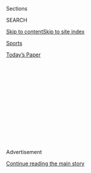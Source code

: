 <div id="app">

<div>

<div>

<div>

<div class="NYTAppHideMasthead css-1q2w90k e1suatyy0">

<div class="section css-ui9rw0 e1suatyy2">

<div class="css-eph4ug er09x8g0">

<div class="css-6n7j50">

</div>

<span class="css-1dv1kvn">Sections</span>

<div class="css-10488qs">

<span class="css-1dv1kvn">SEARCH</span>

</div>

[Skip to content](#site-content)[Skip to site
index](#site-index)

</div>

<div id="masthead-section-label" class="css-1wr3we4 eaxe0e00">

[Sports](https://www.nytimes3xbfgragh.onion/section/sports)

</div>

<div class="css-10698na e1huz5gh0">

</div>

</div>

<div id="masthead-bar-one" class="section hasLinks css-15hmgas e1csuq9d3">

<div class="css-uqyvli e1csuq9d0">

</div>

<div class="css-1uqjmks e1csuq9d1">

</div>

<div class="css-9e9ivx">

[](https://myaccount.nytimes3xbfgragh.onion/auth/login?response_type=cookie&client_id=vi)

</div>

<div class="css-1bvtpon e1csuq9d2">

[Today’s
Paper](https://www.nytimes3xbfgragh.onion/section/todayspaper)

</div>

</div>

</div>

</div>

<div data-aria-hidden="false">

<div id="site-content" data-role="main">

<div>

<div class="css-1aor85t" style="opacity:0.000000001;z-index:-1;visibility:hidden">

<div class="css-1hqnpie">

<div class="css-epjblv">

<span class="css-17xtcya">[Sports](/section/sports)</span><span class="css-x15j1o">|</span><span class="css-fwqvlz">Eliud
Kipchoge Breaks Two-Hour Marathon
Barrier</span>

</div>

<div class="css-k008qs">

<div class="css-1iwv8en">

<span class="css-18z7m18"></span>

<div>

</div>

</div>

<span class="css-1n6z4y">https://nyti.ms/2MyCx7p</span>

<div class="css-1705lsu">

<div class="css-4xjgmj">

<div class="css-4skfbu" data-role="toolbar" data-aria-label="Social Media Share buttons, Save button, and Comments Panel with current comment count" data-testid="share-tools">

  - 
  - 
  - 
  - 
    
    <div class="css-6n7j50">
    
    </div>

  - 

</div>

</div>

</div>

</div>

</div>

</div>

<div class="css-13pd83m">

</div>

<div id="top-wrapper" class="css-1sy8kpn">

<div id="top-slug" class="css-l9onyx">

Advertisement

</div>

[Continue reading the main
story](#after-top)

<div class="ad top-wrapper" style="text-align:center;height:100%;display:block;min-height:250px">

<div id="top" class="place-ad" data-position="top" data-size-key="top">

</div>

</div>

<div id="after-top">

</div>

</div>

<div>

<div id="sponsor-wrapper" class="css-1hyfx7x">

<div id="sponsor-slug" class="css-19vbshk">

Supported by

</div>

[Continue reading the main
story](#after-sponsor)

<div id="sponsor" class="ad sponsor-wrapper" style="text-align:center;height:100%;display:block">

</div>

<div id="after-sponsor">

</div>

</div>

<div class="css-186x18t">

</div>

<div class="css-1vkm6nb ehdk2mb0">

# Eliud Kipchoge Breaks Two-Hour Marathon Barrier

</div>

In Vienna, the Kenyan achieved a milestone once believed to be
unattainable. But his time, 1:59:40, will not be recognized as a world
record.

<div class="css-79elbk" data-testid="photoviewer-wrapper">

<div class="css-z3e15g" data-testid="photoviewer-wrapper-hidden">

</div>

<div class="css-1a48zt4 ehw59r15" data-testid="photoviewer-children">

![<span class="css-16f3y1r e13ogyst0" data-aria-hidden="true">Wearing a
controversial Nike shoe, Eliud Kipchoge, the marathon world-record
holder, broke the event’s two-hour barrier last
weekend.</span><span class="css-cnj6d5 e1z0qqy90" itemprop="copyrightHolder"><span class="css-1ly73wi e1tej78p0">Credit...</span><span><span>Leonhard
Foeger/Reuters</span></span></span>](https://static01.graylady3jvrrxbe.onion/images/2019/10/20/world/18running-print/12marathon-sub-articleLarge.jpg?quality=75&auto=webp&disable=upscale)

</div>

</div>

<div class="css-18e8msd">

<div class="css-vp77d3 epjyd6m0">

<div class="css-1baulvz">

By [<span class="css-1baulvz last-byline" itemprop="name">Andrew
Keh</span>](https://www.nytimes3xbfgragh.onion/by/andrew-keh)

</div>

</div>

  - 
    
    <div class="css-ld3wwf e16638kd2">
    
    Published Oct. 12, 2019Updated Oct. 14,
    2019
    
    </div>

  - 
    
    <div class="css-4xjgmj">
    
    <div class="css-pvvomx" data-role="toolbar" data-aria-label="Social Media Share buttons, Save button, and Comments Panel with current comment count" data-testid="share-tools">
    
      - 
      - 
      - 
      - 
        
        <div class="css-6n7j50">
        
        </div>
    
      - 
    
    </div>
    
    </div>

</div>

</div>

<div class="section meteredContent css-1r7ky0e" name="articleBody" itemprop="articleBody">

<div class="css-1fanzo5 StoryBodyCompanionColumn">

<div class="css-53u6y8">

VIENNA — On a misty Saturday morning in Vienna, on a course specially
chosen for speed, in an athletic spectacle of historic proportions,
Eliud Kipchoge of Kenya ran 26.2 miles in a once-inconceivable time of
[1 hour 59 minutes 40
seconds.](https://twitter.com/EliudKipchoge/status/1182934782684123136)

In becoming the first person to cover the marathon distance in less than
two hours, Kipchoge, 34, achieved a sports milestone granted almost
mythical status in the running world, breaking through a temporal
barrier that many would have deemed untouchable only a few years ago.

Kipchoge, an eight-time major marathon winner and three-time Olympic
medalist, pounded his chest twice as he crossed the finish line in
Vienna’s leafy Prater Park, where the majority of the run had unfolded
on a long straightaway of recently paved road, with roundabouts on
either end.

</div>

</div>

<div>

</div>

<div class="css-1fanzo5 StoryBodyCompanionColumn">

<div class="css-53u6y8">

Cheered on by a thick crowd of spectators, he was lifted into the air by
members of his team, including the 41 professional runners who had acted
as pacesetters during the run.

</div>

</div>

<div class="css-1fanzo5 StoryBodyCompanionColumn">

<div class="css-53u6y8">

For Kipchoge, the feat merely burnished his credentials as the world’s
greatest marathoner.

“Together, when we run, we can make this world a beautiful world,”
Kipchoge said after finishing.

</div>

</div>

<div class="css-cfo9c3">

</div>

<div class="css-1fanzo5 StoryBodyCompanionColumn">

<div class="css-53u6y8">

For all its magnitude, the accomplishment will be regarded largely as a
symbolic one. The eye-popping time, which was 10 seconds quicker than
the 1:59:50 time Kipchoge and his team had set out to achieve, will not
be officially recognized as a world record because it was not run under
open marathon conditions and because it featured a dense rotation of
professional pacesetters.

What the event lacked in officially sanctioned gravitas, though, it
seemed determined to make up for with theater and grandiose
proclamations.

</div>

</div>

<div class="css-1fanzo5 StoryBodyCompanionColumn">

<div class="css-53u6y8">

The run, organized by the petrochemical company INEOS, featured a cycle
of hype and commercial buildup more reminiscent of a heavyweight
prizefight than a road race.

Organizers billed the two-hour mark as “the last barrier of modern
athletics” and tried to get a hashtag, \#nohumanislimited, trending on
social media.

Kipchoge repeatedly compared a potential sub-two-hour marathon to
humanity’s first journey onto the surface of the moon.

“The pressure was very big on my shoulders,” said Kipchoge, who revealed
he had received a call from President Uhuru Kenyatta of Kenya the night
before the run.

Whatever the scope of the achievement, it required a prodigious amount
of planning.

Seeking the most welcoming environment for Kipchoge to attempt such a
feat, the event’s organizers had settled on Vienna: It was not too warm,
not too cold and not at all hilly. The altitude, 540 feet above sea
level, was just right, and it was only one time zone away from
Kipchoge’s training camp in Kaptagat, Kenya, where he had worked out
for the past four months under the guidance of his longtime coach,
Patrick Sang.

He had led a monastic existence there, eating, sleeping and exercising
for the sole purpose of running fast. To his normal preparations he
added workouts focused on core strength in order to lessen the strain on
his hamstrings.

On Saturday, Kipchoge showed the subtlest signs of strain on his face in
the first half of the run and fell a couple seconds behind his desired
pace in a few portions. He ran the final stretches of the marathon with
his lips curled into a gentle smile. Afterward, he walked with a barely
perceptible limp.

</div>

</div>

<div class="css-1fanzo5 StoryBodyCompanionColumn">

<div class="css-53u6y8">

“There are no guarantees in sports,” Jim Ratcliffe, the billionaire
founder of INEOS, said to Kipchoge after the finish. “You could have had
a bad day. But you had a really good day.”

Kipchoge had made an attempt at the two-hour barrier once before. In
2017, [in a similar event organized by
Nike](https://www.nytimes3xbfgragh.onion/2017/05/06/sports/eliud-kipchoge-marathon-nike-shoes.html?searchResultPosition=6),
he ran a 2:00:25 marathon around an auto racetrack in Monza, Italy. It
was by far the fastest marathon ever run, but it was not officially
recognized as a world record because it was not run under normal race
conditions

Since then, and in officially sanctioned major marathons, Kipchoge
produced the two fastest times in history at the time they were run,
posting [a world-record
time](https://www.nytimes3xbfgragh.onion/2018/09/16/sports/eliud-kipchoge-marathon-record.html)
of 2:01:39 in Berlin in 2018 and 2:02:37 last April in London.

“Berlin was about running a world record,” Kipchoge said this past week.
“Vienna is about running and breaking history, like the first man on the
moon.”

He arrived in Austria on Tuesday, but the exact start date for the
attempt was not finalized until the following day, and the precise start
time was not settled until Friday afternoon.

What materialized on Saturday was perhaps the most finely tuned,
carefully orchestrated marathon-length run in history.

Kipchoge got out of his hotel bed at 4:50 a.m. and had oatmeal for
breakfast.

At 8:15 a.m., after a three-hour wait that he called “the hardest time
ever in my life,” he set out from the Reichsbrücke, a picturesque bridge
spanning the Danube, and charged across a stretch of downhill road that
led him into the park. There, he ran around a 9.6-kilometer flat
circuit, more than 90 percent of which unfurled in a straight line.
Portions of the road were painted with lines to highlight the fastest
possible path.

</div>

</div>

<div class="css-1fanzo5 StoryBodyCompanionColumn">

<div class="css-53u6y8">

Kipchoge — who wore a white singlet, white sneakers (Nikes, as of yet
unreleased to the public, built around a carbon-fiber plate) and white
sleeves on his arms — had immense support. He ran behind an electric
timing car driving 4:34 per mile (with a second car on standby) and with
his flock of rotating pacesetters (35 on the course, six on reserve) who
happened to include some of the best distance runners in the world,
including former world and Olympic gold medalists like Bernard Lagat and
Matthew Centrowitz.

Those pacemakers, wearing black jerseys and stern expressions, formed a
protective, aerodynamic pocket around Kipchoge, five of them running in
front in an open-V formation and two more in the back. They knew exactly
where to run thanks to a pattern of thick, green laser beams projected
onto the street by the timing car. At predetermined times, the seven
pacemakers would make way for another group of seven to slide in and
take over.

A team member on a bicycle periodically pedaled into the pack to deliver
Kipchoge a carbohydrate-heavy cocktail of gels and fluids.

“Looking at the 1:59:40 time, I got so emotional,” said Lagat, a
two-time Olympic medalist.

Down the final stretch, as it was clear that the milestone was easily in
reach, the pacesetters, timing car and accompanying cyclists all peeled
away, leaving Kipchoge alone to soak in the shouts and applause of the
crowd.

After crossing the finish line, Kipchoge jumped into the arms of his
wife, Grace, and children. Through all his years of competition, all the
victories and medals and records in his career, this was the first time
his family had watched him run in person.

</div>

</div>

<div>

</div>

</div>

<div>

</div>

<div>

</div>

<div>

</div>

<div>

<div id="bottom-wrapper" class="css-1ede5it">

<div id="bottom-slug" class="css-l9onyx">

Advertisement

</div>

[Continue reading the main
story](#after-bottom)

<div id="bottom" class="ad bottom-wrapper" style="text-align:center;height:100%;display:block;min-height:90px">

</div>

<div id="after-bottom">

</div>

</div>

</div>

</div>

</div>

## Site Index

<div>

</div>

## Site Information Navigation

  - [© <span>2020</span> <span>The New York Times
    Company</span>](https://help.nytimes3xbfgragh.onion/hc/en-us/articles/115014792127-Copyright-notice)

<!-- end list -->

  - [NYTCo](https://www.nytco.com/)
  - [Contact
    Us](https://help.nytimes3xbfgragh.onion/hc/en-us/articles/115015385887-Contact-Us)
  - [Work with us](https://www.nytco.com/careers/)
  - [Advertise](https://nytmediakit.com/)
  - [T Brand Studio](http://www.tbrandstudio.com/)
  - [Your Ad
    Choices](https://www.nytimes3xbfgragh.onion/privacy/cookie-policy#how-do-i-manage-trackers)
  - [Privacy](https://www.nytimes3xbfgragh.onion/privacy)
  - [Terms of
    Service](https://help.nytimes3xbfgragh.onion/hc/en-us/articles/115014893428-Terms-of-service)
  - [Terms of
    Sale](https://help.nytimes3xbfgragh.onion/hc/en-us/articles/115014893968-Terms-of-sale)
  - [Site
    Map](https://spiderbites.nytimes3xbfgragh.onion)
  - [Help](https://help.nytimes3xbfgragh.onion/hc/en-us)
  - [Subscriptions](https://www.nytimes3xbfgragh.onion/subscription?campaignId=37WXW)

</div>

</div>

</div>

</div>

